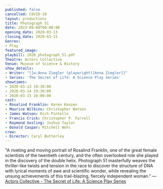 ```yaml
---
published: false
cancelled: COVID-19
layout: productions
title: Photograph 51
date: 2023-09-08T00:00:00
opening_date: 2020-03-13
closing_date: 2020-03-15
Genres: 
- Play
featured_image:
playbill: 2020_photograph_51.pdf
Theatre: Actors Collective
Venue: Museum of Science & History
show_details:
- Writer: "[[w:Anna Ziegler (playwright)|Anna Ziegler]]"
- Series: 'The Secret of Life: A Science Play Series'
showtimes:
- 2020-03-13 19:30:00
- 2020-03-14 19:30:00
- 2020-03-15 16:00:00
cast:
- Rosalind Franklin: Karen Konzen
- Maurice Wilkins: Christopher Watson
- James Watson: Rich Pintello
- Francis Crick: Christopher P. Farrell
- Raymond Gosling: Joshua Taylor
- Donald Caspar: Mitchell Wohl
crew:
- Director: Caryl Butterley
--- 
```


"A riveting and moving portrait of Rosalind Franklin, one of the great female scientists of the twentieth century, and the often overlooked role she played in the discovery of the double helix. Photograph 51 masterfully weaves the thriller-like twists and tension in the race to discover the structure of DNA with lyrical moments of awe and scientific wonder, while revealing the unsung achievements of this trail-blazing, fiercely independent woman." — [Actors Collective - The Secret of Life: A Science Play Series](http://www.actorscollective.com/the-secret-of-life/)

